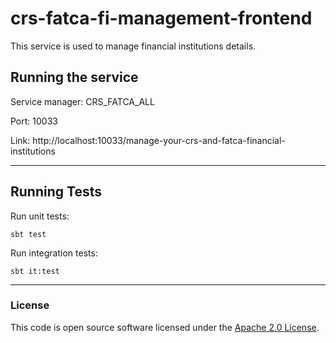 
# crs-fatca-fi-management-frontend

This service is used to manage financial institutions details.

## Running the service

Service manager: CRS_FATCA_ALL

Port: 10033

Link: http://localhost:10033/manage-your-crs-and-fatca-financial-institutions

 ---

## Running Tests
Run unit tests:
 ```
 sbt test
 ```

Run integration tests:
 ```
 sbt it:test
 ```

 ---



### License

This code is open source software licensed under the [Apache 2.0 License]("http://www.apache.org/licenses/LICENSE-2.0.html").